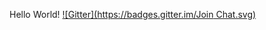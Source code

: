 Hello World!
[![Gitter](https://badges.gitter.im/Join Chat.svg)](https://gitter.im/evin001/Hello-World?utm_source=badge&utm_medium=badge&utm_campaign=pr-badge&utm_content=badge)